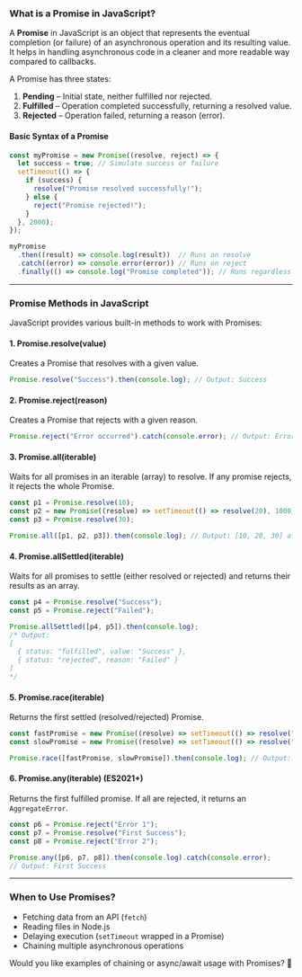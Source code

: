 ### **What is a Promise in JavaScript?**  
A **Promise** in JavaScript is an object that represents the eventual completion (or failure) of an asynchronous operation and its resulting value. It helps in handling asynchronous code in a cleaner and more readable way compared to callbacks.  

A Promise has three states:  
1. **Pending** – Initial state, neither fulfilled nor rejected.  
2. **Fulfilled** – Operation completed successfully, returning a resolved value.  
3. **Rejected** – Operation failed, returning a reason (error).  

#### **Basic Syntax of a Promise**  
```javascript
const myPromise = new Promise((resolve, reject) => {
  let success = true; // Simulate success or failure
  setTimeout(() => {
    if (success) {
      resolve("Promise resolved successfully!");
    } else {
      reject("Promise rejected!");
    }
  }, 2000);
});

myPromise
  .then((result) => console.log(result))  // Runs on resolve
  .catch((error) => console.error(error)) // Runs on reject
  .finally(() => console.log("Promise completed")); // Runs regardless of resolve/reject
```

---

### **Promise Methods in JavaScript**
JavaScript provides various built-in methods to work with Promises:

#### 1. **Promise.resolve(value)**  
Creates a Promise that resolves with a given value.  
```javascript
Promise.resolve("Success").then(console.log); // Output: Success
```

#### 2. **Promise.reject(reason)**  
Creates a Promise that rejects with a given reason.  
```javascript
Promise.reject("Error occurred").catch(console.error); // Output: Error occurred
```

#### 3. **Promise.all(iterable)**  
Waits for all promises in an iterable (array) to resolve. If any promise rejects, it rejects the whole Promise.  
```javascript
const p1 = Promise.resolve(10);
const p2 = new Promise((resolve) => setTimeout(() => resolve(20), 1000));
const p3 = Promise.resolve(30);

Promise.all([p1, p2, p3]).then(console.log); // Output: [10, 20, 30] after 1 second
```

#### 4. **Promise.allSettled(iterable)**  
Waits for all promises to settle (either resolved or rejected) and returns their results as an array.  
```javascript
const p4 = Promise.resolve("Success");
const p5 = Promise.reject("Failed");

Promise.allSettled([p4, p5]).then(console.log);
/* Output:
[
  { status: "fulfilled", value: "Success" },
  { status: "rejected", reason: "Failed" }
]
*/
```

#### 5. **Promise.race(iterable)**  
Returns the first settled (resolved/rejected) Promise.  
```javascript
const fastPromise = new Promise((resolve) => setTimeout(() => resolve("Fast"), 500));
const slowPromise = new Promise((resolve) => setTimeout(() => resolve("Slow"), 1000));

Promise.race([fastPromise, slowPromise]).then(console.log); // Output: Fast
```

#### 6. **Promise.any(iterable) (ES2021+)**  
Returns the first fulfilled promise. If all are rejected, it returns an `AggregateError`.  
```javascript
const p6 = Promise.reject("Error 1");
const p7 = Promise.resolve("First Success");
const p8 = Promise.reject("Error 2");

Promise.any([p6, p7, p8]).then(console.log).catch(console.error);
// Output: First Success
```

---

### **When to Use Promises?**
- Fetching data from an API (`fetch`)
- Reading files in Node.js
- Delaying execution (`setTimeout` wrapped in a Promise)
- Chaining multiple asynchronous operations

Would you like examples of chaining or async/await usage with Promises? 🚀